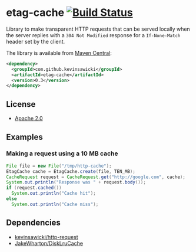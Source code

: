 # etag-cache [![Build Status](https://travis-ci.org/kevinsawicki/etag-cache.png)](https://travis-ci.org/kevinsawicki/etag-cache)

Library to make transparent HTTP requests that can be served locally when
the server replies with a `304 Not Modified` response for a `If-None-Match`
header set by the client.

The library is available from [Maven Central](http://search.maven.org/#search%7Cgav%7C1%7Cg%3A%22com.github.kevinsawicki%22%20AND%20a%3A%22etag-cache%22):

```xml
<dependency>
  <groupId>com.github.kevinsawicki</groupId>
  <artifactId>etag-cache</artifactId>
  <version>0.3</version>
</dependency>
```

## License

  * [Apache 2.0](http://www.apache.org/licenses/LICENSE-2.0.html)

## Examples

### Making a request using a 10 MB cache

```java
File file = new File("/tmp/http-cache");
EtagCache cache = EtagCache.create(file, TEN_MB);
CacheRequest request = CacheRequest.get("http://google.com", cache);
System.out.println("Response was " + request.body());
if (request.cached())
  System.out.println("Cache hit");
else
  System.out.println("Cache miss");
```

## Dependencies

  * [kevinsawicki/http-request](https://github.com/kevinsawicki/http-request)
  * [JakeWharton/DiskLruCache](https://github.com/JakeWharton/DiskLruCache)
